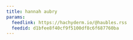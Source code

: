 ```yaml
---
title: hannah aubry
params:
  feedlink: https://hachyderm.io/@haubles.rss
  feedid: d1bfee8f40cf9f5100df8c6f687760ba
---
```

